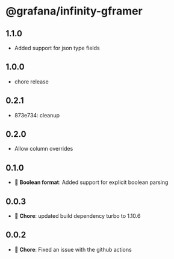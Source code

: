 # @grafana/infinity-gframer

## 1.1.0

- Added support for json type fields

## 1.0.0

- chore release

## 0.2.1

- 873e734: cleanup

## 0.2.0

- Allow column overrides

## 0.1.0

- 🚀 **Boolean format**: Added support for explicit boolean parsing

## 0.0.3

- 🐛 **Chore**: updated build dependency turbo to 1.10.6

## 0.0.2

- 🐛 **Chore**: Fixed an issue with the github actions
